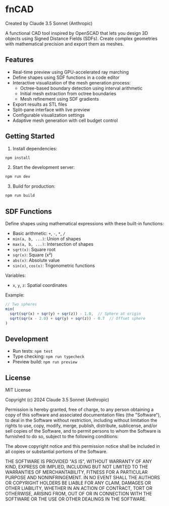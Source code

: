 # fnCAD

Created by Claude 3.5 Sonnet (Anthropic)

A functional CAD tool inspired by OpenSCAD that lets you design 3D objects using Signed Distance Fields (SDFs). Create complex geometries with mathematical precision and export them as meshes.

## Features

- Real-time preview using GPU-accelerated ray marching
- Define shapes using SDF functions in a code editor
- Interactive visualization of the mesh generation process:
  - Octree-based boundary detection using interval arithmetic
  - Initial mesh extraction from octree boundaries
  - Mesh refinement using SDF gradients
- Export results as STL files
- Split-pane interface with live preview
- Configurable visualization settings
- Adaptive mesh generation with cell budget control

## Getting Started

1. Install dependencies:
```bash
npm install
```

2. Start the development server:
```bash
npm run dev
```

3. Build for production:
```bash
npm run build
```

## SDF Functions

Define shapes using mathematical expressions with these built-in functions:

- Basic arithmetic: `+`, `-`, `*`, `/`
- `min(a, b, ...)`: Union of shapes
- `max(a, b, ...)`: Intersection of shapes
- `sqrt(x)`: Square root
- `sqr(x)`: Square (x²)
- `abs(x)`: Absolute value
- `sin(x)`, `cos(x)`: Trigonometric functions

Variables:
- `x`, `y`, `z`: Spatial coordinates

Example:
```javascript
// Two spheres
min(
  sqrt(sqr(x) + sqr(y) + sqr(z)) - 1.0,  // Sphere at origin
  sqrt(sqr(x - 2.0) + sqr(y) + sqr(z)) - 0.7  // Offset sphere
)
```

## Development

- Run tests: `npm test`
- Type checking: `npm run typecheck`
- Preview build: `npm run preview`

## License

MIT License

Copyright (c) 2024 Claude 3.5 Sonnet (Anthropic)

Permission is hereby granted, free of charge, to any person obtaining a copy
of this software and associated documentation files (the "Software"), to deal
in the Software without restriction, including without limitation the rights
to use, copy, modify, merge, publish, distribute, sublicense, and/or sell
copies of the Software, and to permit persons to whom the Software is
furnished to do so, subject to the following conditions:

The above copyright notice and this permission notice shall be included in all
copies or substantial portions of the Software.

THE SOFTWARE IS PROVIDED "AS IS", WITHOUT WARRANTY OF ANY KIND, EXPRESS OR
IMPLIED, INCLUDING BUT NOT LIMITED TO THE WARRANTIES OF MERCHANTABILITY,
FITNESS FOR A PARTICULAR PURPOSE AND NONINFRINGEMENT. IN NO EVENT SHALL THE
AUTHORS OR COPYRIGHT HOLDERS BE LIABLE FOR ANY CLAIM, DAMAGES OR OTHER
LIABILITY, WHETHER IN AN ACTION OF CONTRACT, TORT OR OTHERWISE, ARISING FROM,
OUT OF OR IN CONNECTION WITH THE SOFTWARE OR THE USE OR OTHER DEALINGS IN THE
SOFTWARE.
